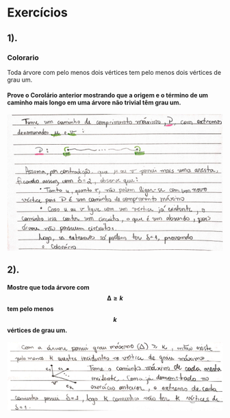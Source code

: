 # Exercícios

## 1\).

### Colorario

Toda árvore com pelo menos dois vértices tem pelo menos dois vértices de grau um.

#### Prove o Corolário anterior mostrando que a origem e o término de um caminho mais longo em uma árvore não trivial têm grau um.

![](../.gitbook/assets/arvoresex1.jpg)

## 2\).

#### Mostre que toda árvore com $$∆ ≥ k$$ tem pelo menos $$k$$ vértices de grau um.

![](../.gitbook/assets/arvoresex1_2.jpg)



